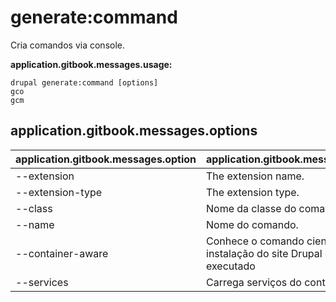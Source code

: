 # generate:command
Cria comandos via console.

**application.gitbook.messages.usage:**
```
drupal generate:command [options]
gco
gcm
```

## application.gitbook.messages.options
application.gitbook.messages.option | application.gitbook.messages.details
-------|-------------
--extension | The extension name.
--extension-type | The extension type.
--class | Nome da classe do comando
--name | Nome do comando.
--container-aware | Conhece o comando ciente da instalação do site Drupal quando executado
--services | Carrega serviços do container.
